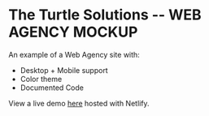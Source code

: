 # The Turtle Solutions -- WEB AGENCY MOCKUP

An example of a Web Agency site with:

- Desktop + Mobile support
- Color theme
- Documented Code

View a live demo [here]() hosted with Netlify.
